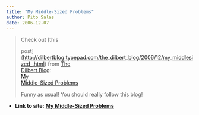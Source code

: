 ```yaml
---
title: "My Middle-Sized Problems"
author: Pito Salas
date: 2006-12-07
---
```



>
> Check out [this  
>
> post](<http://dilbertblog.typepad.com/the_dilbert_blog/2006/12/my_middlesized_.html>)
> from [The  
> Dilbert Blog](<http://dilbertblog.typepad.com/the_dilbert_blog/>):  
>  [My  
>  Middle-Sized
> Problems](<http://dilbertblog.typepad.com/the_dilbert_blog/2006/12/my_middlesized_.html>)
>
> Funny as usual! You should really follow this blog!


* **Link to site:** **[My Middle-Sized Problems](None)**
